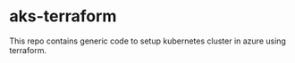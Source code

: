 # aks-terraform

This repo contains generic code to setup kubernetes cluster in azure using terraform.
